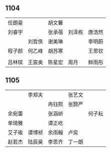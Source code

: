 ## 1104
|     |     |     |     |     |
| --- | --- | --- | --- | --- |
| 任朗豪 |  | 胡文馨 |  |  |
| 刘睿宇 |  | 张承蓓 | 刘泽栋 | 唐浩然 |
|  | 刘哲佚 | 谢美琳 |  | 李明蔚 |
| 程子颜 | 何乙峰 | 胡苏寒 |  | 王思钦 |
|  |  |  |  |  |
| 吕林镔 | 王宸奥 | 陈星宏 | 周月 | 鲜雨彤 |

## 1105
|     |     |     |     |     |
| --- | --- | --- | --- | --- |
|  | 李郑夫 |  | 张艺文 |  |
|  |  | 冉钰熙 | 张颢严 |  |
| 余宛蕾 |  | 张涵峤 |  | 何子耘 |
| 单琦雅 |  | 谭正屹 |  |  |
| 艾子瑜 | 谭博祯 | 余雨翰 | 卢奕 |  |
| 赵若杰 | 陆辰昊 | 李思齐 | 丁一朗 |  |

